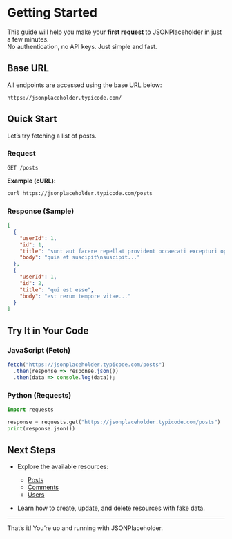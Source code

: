 
# Getting Started

  
This guide will help you make your **first request** to JSONPlaceholder in just a few minutes.  
No authentication, no API keys. Just simple and fast. 


## Base URL

All endpoints are accessed using the base URL below:

```http
https://jsonplaceholder.typicode.com/
````


## Quick Start

Let’s try fetching a list of posts.

### Request

```http
GET /posts
```

**Example (cURL):**

```bash
curl https://jsonplaceholder.typicode.com/posts
```


### Response (Sample)

```json
[
  {
    "userId": 1,
    "id": 1,
    "title": "sunt aut facere repellat provident occaecati excepturi optio reprehenderit",
    "body": "quia et suscipit\nsuscipit..."
  },
  {
    "userId": 1,
    "id": 2,
    "title": "qui est esse",
    "body": "est rerum tempore vitae..."
  }
]
```

## Try It in Your Code

### JavaScript (Fetch)

```javascript
fetch("https://jsonplaceholder.typicode.com/posts")
  .then(response => response.json())
  .then(data => console.log(data));
```

### Python (Requests)

```python
import requests

response = requests.get("https://jsonplaceholder.typicode.com/posts")
print(response.json())
```


## Next Steps

* Explore the available resources:

  * [Posts](./posts.md)
  * [Comments](./comments.md)
  * [Users](./users.md)
* Learn how to create, update, and delete resources with fake data.

---

That’s it! You’re up and running with JSONPlaceholder. 

```
